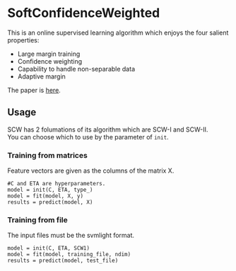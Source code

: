 # SoftConfidenceWeighted
This is an online supervised learning algorithm which enjoys the four salient properties:

* Large margin training
* Confidence weighting
* Capability to handle non-separable data
* Adaptive margin

The paper is [here](http://icml.cc/2012/papers/86.pdf).

## Usage

SCW has 2 folumations of its algorithm which are SCW-I and SCW-II.  
You can choose which to use by the parameter of `init`.  

### Training from matrices
Feature vectors are given as the columns of the matrix X.

```
#C and ETA are hyperparameters.  
model = init(C, ETA, type_)
model = fit(model, X, y)
results = predict(model, X)
```

### Training from file
The input files must be the svmlight format.

```
model = init(C, ETA, SCW1)
model = fit(model, training_file, ndim)
results = predict(model, test_file)
```
